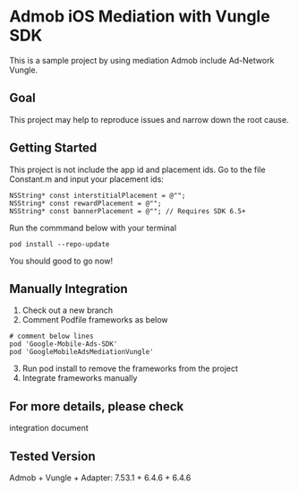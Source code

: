 
# Admob iOS Mediation with Vungle SDK
This is a sample project by using mediation Admob include Ad-Network Vungle.

## Goal
This project may help to reproduce issues and narrow down the root cause.

## Getting Started
This project is not include the app id and placement ids.
Go to the file Constant.m and input your placement ids:
```
NSString* const interstitialPlacement = @"";
NSString* const rewardPlacement = @"";
NSString* const bannerPlacement = @""; // Requires SDK 6.5+
```
Run the commmand below with your terminal
```
pod install --repo-update
```

You should good to go now!

## Manually Integration
1. Check out a new branch
2. Comment Podfile frameworks as below
```
# comment below lines
pod 'Google-Mobile-Ads-SDK'
pod 'GoogleMobileAdsMediationVungle'
```
3. Run pod install to remove the frameworks from the project
4. Integrate frameworks manually

## For more details, please check 
integration document


## Tested Version
Admob + Vungle + Adapter:
7.53.1 + 6.4.6 + 6.4.6

